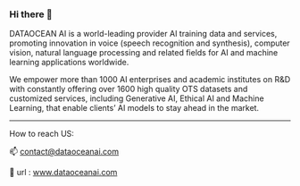 ### Hi there 👋
DATAOCEAN AI is a world-leading provider AI training data and services, promoting innovation in voice (speech recognition and synthesis), computer vision, natural language processing and related fields for AI and machine learning applications worldwide.

We empower more than 1000 AI enterprises and academic institutes on R&D with constantly offering over 1600 high quality OTS datasets and customized services, including Generative AI, Ethical AI and Machine Learning, that enable clients’ AI models to stay ahead in the market.
<!--
**MKT-Dataoceanai/MKT-Dataoceanai** is a ✨ _special_ ✨ repository because its `README.md` (this file) appears on your GitHub profile.

Here are some ideas to get you started:

- 🔭 I’m currently working on ...
- 🌱 I’m currently learning ...
- 👯 I’m looking to collaborate on ...
- 🤔 I’m looking for help with ...
- 💬 Ask me about ...
- 📫 How to reach me: ...
- 😄 Pronouns: ...
- ⚡ Fun fact: ...
-->
-----------------
 How to reach US: 
 
📫 contact@dataoceanai.com
 
📱 url : www.dataoceanai.com



